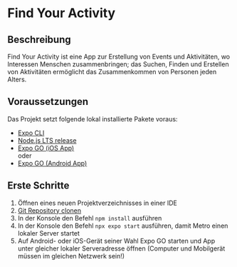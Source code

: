 # Find Your Activity

## Beschreibung

Find Your Activity ist eine App zur Erstellung von Events und Aktivitäten, wo Interessen Menschen zusammenbringen; das Suchen, Finden und Erstellen von Aktivitäten ermöglicht das Zusammenkommen von Personen jeden Alters.

## Voraussetzungen

Das Projekt setzt folgende lokal installierte Pakete voraus:

- [Expo CLI](https://docs.expo.dev/get-started/installation/)
- [Node.js LTS release](https://nodejs.org/en/)
- [Expo GO (iOS App)](https://apps.apple.com/de/app/expo-go/id982107779)\
oder
- [Expo GO (Android App)](https://play.google.com/store/apps/details?id=host.exp.exponent&hl=de&gl=US)

## Erste Schritte

1. Öffnen eines neuen Projektverzeichnisses in einer IDE
2. [Git Repository clonen](https://github.com/GrumpyEric/findyouractivity)
3. In der Konsole den Befehl `npm install` ausführen
4. In der Konsole den Befehl `npx expo start` ausführen, damit Metro einen lokaler Server startet
5. Auf Android- oder iOS-Gerät seiner Wahl Expo GO starten und App unter gleicher lokaler Serveradresse öffnen (Computer und Mobilgerät müssen im gleichen Netzwerk sein!)
